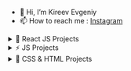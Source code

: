 - 👋 Hi, I’m Kireev Evgeniy
- 📫 How to reach me : [Instagram](https://instagram.com/ev_kireev?igshid=NmNmNjAwNzg=) 
	 
 <details><summary>🚀 React JS Projects</summary>
	
   1. [Marcoo-Shop (Next.js)](https://shop-marcooo.vercel.app/) in developing...
   2. [Start-Next (Next.js)](https://next-js-sable-six.vercel.app/).
   3. [Blogofolio React](https://evgkireev.github.io/Blogofolio/) in developing...
   4. [Pizza-shop React](https://evgkireev.github.io/React-pizza/).
   5. [To-do React](https://evgkireev.github.io/todo-react-2/).
   6. [Photo Gallery React](https://evgkireev.github.io/photos-gallery/).
   7. [Currency Converter React](https://evgkireev.github.io/Currency-converter/).
   8. [Gues List React](https://evgkireev.github.io/Guest-list/).
   9. [Quiz React](https://evgkireev.github.io/quiz/).
   10. [Counter React](https://evgkireev.github.io/Counter/).
   11. [Modal React](https://evgkireev.github.io/modal/).
   12. covid-19 in developing.
  
</details>
  <details><summary>⚡ JS Projects</summary>
  
   1. [Trello JS](https://evgkireev.github.io/trello/).
   2. [To-do JS](https://evgkireev.github.io/todo-app/).
  
</details>
  <details><summary>🌱 CSS & HTML Projects</summary>
  
   1. [Shop HIMO](https://evgkireev.github.io/HIMO).
   2. [PROTOTYPES AXIT](https://evgkireev.github.io/AXIT/).
   3. [PROTOTYPES ActiveBox](https://evgkireev.github.io/ActiveBox/).
   4. Online store MARCHO.
   5. Online store GLEE.
  
</details>


